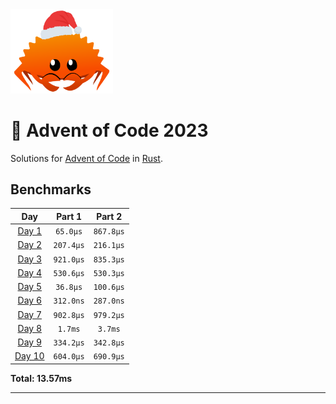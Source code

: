 <img src="./.assets/christmas_ferris.png" width="164">

# 🎄 Advent of Code 2023

Solutions for [Advent of Code](https://adventofcode.com/) in [Rust](https://www.rust-lang.org/).

<!--- advent_readme_stars table --->

<!--- benchmarking table --->
## Benchmarks

| Day | Part 1 | Part 2 |
| :---: | :---: | :---:  |
| [Day 1](./src/bin/01.rs) | `65.0µs` | `867.8µs` |
| [Day 2](./src/bin/02.rs) | `207.4µs` | `216.1µs` |
| [Day 3](./src/bin/03.rs) | `921.0µs` | `835.3µs` |
| [Day 4](./src/bin/04.rs) | `530.6µs` | `530.3µs` |
| [Day 5](./src/bin/05.rs) | `36.8µs` | `100.6µs` |
| [Day 6](./src/bin/06.rs) | `312.0ns` | `287.0ns` |
| [Day 7](./src/bin/07.rs) | `902.8µs` | `979.2µs` |
| [Day 8](./src/bin/08.rs) | `1.7ms` | `3.7ms` |
| [Day 9](./src/bin/09.rs) | `334.2µs` | `342.8µs` |
| [Day 10](./src/bin/10.rs) | `604.0µs` | `690.9µs` |

**Total: 13.57ms**
<!--- benchmarking table --->

---
